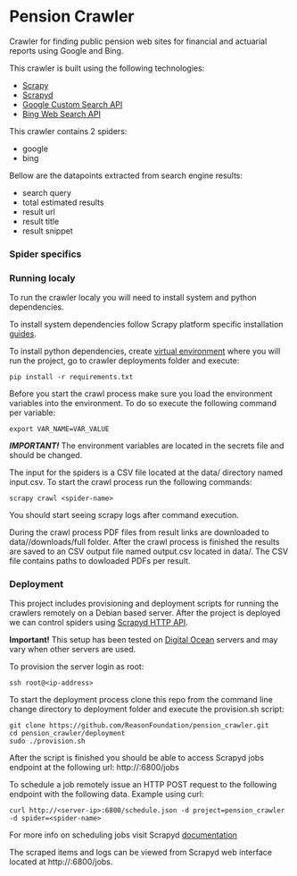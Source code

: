 # Pension Crawler

Crawler for finding public pension web sites for financial and actuarial reports using Google and Bing.

This crawler is built using the following technologies:

- [Scrapy](https://doc.scrapy.org/en/latest/)
- [Scrapyd](https://scrapyd.readthedocs.io/en/stable/)
- [Google Custom Search API](https://developers.google.com/custom-search/)
- [Bing Web Search API](https://azure.microsoft.com/en-us/services/cognitive-services/bing-web-search-api/)

This crawler contains 2 spiders:

- google
- bing

Bellow are the datapoints extracted from search engine results:

- search query
- total estimated results
- result url
- result title
- result snippet

### Spider specifics


### Running localy

To run the crawler localy you will need to install system and python dependencies.

To install system dependencies follow Scrapy platform specific installation [guides](https://doc.scrapy.org/en/latest/intro/install.html#intro-install-platform-notes).

To install python dependencies, create [virtual environment](https://docs.python.org/3/tutorial/venv.html) where you will run the project, go to crawler deployments folder and execute:

```
pip install -r requirements.txt
```

Before you start the crawl process make sure you load the environment variables into the environment. To do so execute the following command per variable:

```
export VAR_NAME=VAR_VALUE
```

***IMPORTANT!*** The environment variables are located in the secrets file and should be changed.


The input for the spiders is a CSV file located at the data/<spider-name> directory named input.csv. To start the crawl process run the following commands:

```
scrapy crawl <spider-name>
```

You should start seeing scrapy logs after command execution.

During the crawl process PDF files from result links are downloaded to data/<spider-name>/downloads/full folder. After the crawl process is finished the results are saved to an CSV output file named output.csv located in data/<spider-name>. The CSV file contains paths to dowloaded PDFs per result.

### Deployment

This project includes provisioning and deployment scripts for running the crawlers remotely on a Debian based server. After the project is deployed we can control spiders using [Scrapyd HTTP API](https://scrapyd.readthedocs.io/en/stable/api.html).

**Important!** This setup has been tested on [Digital Ocean](https://www.digitalocean.com/) servers and may vary when other servers are used.

To provision the server login as root:

```
ssh root@<ip-address>
```

To start the deployment process clone this repo from the command line change directory to deployment folder and execute the provision.sh script:

```
git clone https://github.com/ReasonFoundation/pension_crawler.git
cd pension_crawler/deployment
sudo ./provision.sh
```

After the script is finished you should be able to access Scrapyd jobs endpoint at the following url:
http://<server-ip>:6800/jobs

To schedule a job remotely issue an HTTP POST request to the following endpoint with the following data. Example using curl:

```
curl http://<server-ip>:6800/schedule.json -d project=pension_crawler -d spider=<spider-name>
```

For more info on scheduling jobs visit Scrapyd [documentation](https://scrapyd.readthedocs.io/en/stable/api.html#schedule-json)

The scraped items and logs can be viewed from Scrapyd web interface located at http://<server-ip>:6800/jobs.
